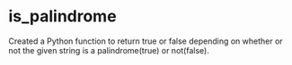 # is_palindrome
Created a Python function to return true or false depending on whether or not the given string is a palindrome(true) or not(false).
